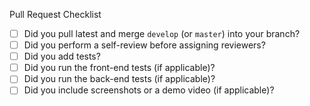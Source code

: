Pull Request Checklist

- [ ] Did you pull latest and merge `develop` (or `master`) into your branch?
- [ ] Did you perform a self-review before assigning reviewers?
- [ ] Did you add tests?
- [ ] Did you run the front-end tests (if applicable)?
- [ ] Did you run the back-end tests (if applicable)?
- [ ] Did you include screenshots or a demo video (if applicable)?

